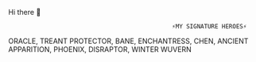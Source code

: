 Hi there 👋

                                                  ⚡MY SIGNATURE HEROES⚡ 
ORACLE, TREANT PROTECTOR, BANE, ENCHANTRESS, CHEN, ANCIENT APPARITION, PHOENIX, DISRAPTOR, WINTER WUVERN
